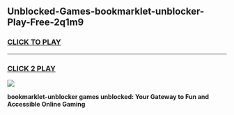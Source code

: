 
## Unblocked-Games-bookmarklet-unblocker-Play-Free-2q1m9
<h3>
<a href="https://premium76.site?title=bookmarklet-unblocker&ref=20M">CLICK TO PLAY</a></h3>
<hr>

<h3>
<a href="https://premium76.site?title=bookmarklet-unblocker&ref=20M">CLICK 2 PLAY</a>
  
</h3>

<a href="https://premium76.site?title=bookmarklet-unblocker&ref=19M"><img src="https://clearcache.store/games.png"></a>


**bookmarklet-unblocker games unblocked: Your Gateway to Fun and Accessible Online Gaming**
